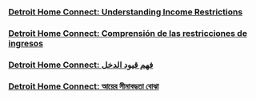 <RenderIf language="default">

### [Detroit Home Connect: Understanding Income Restrictions](https://www.youtube.com/watch?v=jknVMnyXEW8&list=PLUZWFHZ-TRXc45NPGSxpFPDmfNcc8Dk7u&index=2&ab_channel=CityofDetroit)

</RenderIf>

<RenderIf language="es">

### [Detroit Home Connect: Comprensión de las restricciones de ingresos](https://www.youtube.com/watch?v=jknVMnyXEW8&list=PLUZWFHZ-TRXc45NPGSxpFPDmfNcc8Dk7u&index=2&ab_channel=CityofDetroit)

</RenderIf>

<RenderIf language="ar">

### [Detroit Home Connect: فهم قيود الدخل](https://www.youtube.com/watch?v=jknVMnyXEW8&list=PLUZWFHZ-TRXc45NPGSxpFPDmfNcc8Dk7u&index=2&ab_channel=CityofDetroit)

</RenderIf>

<RenderIf language="bn">

### [Detroit Home Connect: আয়ের সীমাবদ্ধতা বোঝা](https://www.youtube.com/watch?v=jknVMnyXEW8&list=PLUZWFHZ-TRXc45NPGSxpFPDmfNcc8Dk7u&index=2&ab_channel=CityofDetroit)

</RenderIf>
